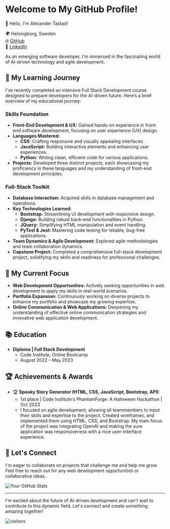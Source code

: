 # Welcome to My GitHub Profile!

👋 Hello, I'm Alexander Tastad!

🌍 Helsingborg, Sweden <br>
🌐 [GitHub](https://github.com/AVTpepper) <br>
🔗 [LinkedIn](https://www.linkedin.com/in/alexander-tastad/) <br>

As an emerging software developer, I'm immersed in the fascinating world of AI-driven technology and agile development.

## 🌱 My Learning Journey

I've recently completed an intensive Full Stack Development course designed to prepare developers for the AI-driven future. Here’s a brief overview of my educational journey:

### Skills Foundation
- **Front-End Development & UX:** Gained hands-on experience in front-end software development, focusing on user experience (UX) design.
- **Languages Mastered:**
  - **CSS:** Crafting responsive and visually appealing interfaces.
  - **JavaScript:** Building interactive elements and enhancing user experiences.
  - **Python:** Writing clean, efficient code for various applications.
- **Projects:** Developed three distinct projects, each showcasing my proficiency in these languages and my understanding of front-end development principles.

### Full-Stack Toolkit
- **Database Interaction:** Acquired skills in database management and operations.
- **Key Technologies Learned:**
  - **Bootstrap:** Streamlining UI development with responsive design.
  - **Django:** Building robust back-end functionalities in Python.
  - **JQuery:** Simplifying HTML manipulation and event handling.
  - **PyTest & Jest:** Mastering code testing for reliable, bug-free applications.
- **Team Dynamics & Agile Development:** Explored agile methodologies and team collaboration dynamics.
- **Capstone Project:** Completed a comprehensive full-stack development project, solidifying my skills and readiness for professional challenges.

## 🚀 My Current Focus

- **Web Development Opportunities:** Actively seeking opportunities in web development to apply my skills in real-world scenarios.
- **Portfolio Expansion:** Continuously working on diverse projects to enhance my portfolio and showcase my growing expertise.
- **Online Communication & Web Applications:** Deepening my understanding of effective online communication strategies and innovative web application development.

## 📚 Education

- **Diploma | Full Stack Development**
  - Code Institute, Online Bootcamp
  - August 2022 – May 2023

## 🏆 Achievements & Awards

- 🏆 **Spooky Story Generator (HTML, CSS, JavaScript, Bootstrap, API)**:
  - 1st place | Code Institute's PhantomForge: A Halloween Hackathon | Oct 2023
  - I focused on agile development, allowing all teammembers to input their skills and expertise to the project. Created wireframes, and implemented them using HTML, CSS, and Bootstrap. My main focus of the project was integrating OpenAI and making the sure application was responsiveness with a nice user-interface experience.
 

## 🤝 Let's Connect

I'm eager to collaborate on projects that challenge me and help me grow. Feel free to reach out for any web development opportunities or collaborative ideas.



![Your GitHub Stats](https://github-readme-stats.vercel.app/api?username=AVTpepper&show_icons=true)

---

I'm excited about the future of AI-driven development and can't wait to contribute to this dynamic field. Let's connect and create something amazing together!

![visitors](https://visitor-badge.glitch.me/badge?page_id=AVTpepper.AVTpepper)
